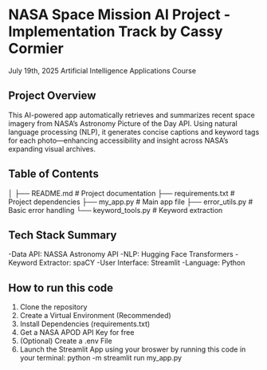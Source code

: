 # NASA Space Mission AI Project - Implementation Track by Cassy Cormier
July 19th, 2025
Artificial Intelligence Applications Course

## Project Overview
This AI-powered app automatically retrieves and summarizes recent space imagery from NASA’s Astronomy Picture of the Day API. Using natural language processing (NLP), it generates concise captions and keyword tags for each photo—enhancing accessibility and insight across NASA’s expanding visual archives.

## Table of Contents
│
├── README.md           # Project documentation
├── requirements.txt    # Project dependencies
├── my_app.py           # Main app file
├── error_utils.py      # Basic error handling
└── keyword_tools.py    # Keyword extraction

## Tech Stack Summary
-Data API: NASSA Astronomy API
-NLP: Hugging Face Transformers
-Keyword Extractor: spaCY
-User Interface: Streamlit
-Language: Python

## How to run this code
1. Clone the repository
2. Create a Virtual Environment (Recommended)
3. Install Dependencies (requirements.txt)
4. Get a NASA APOD API Key for free
5. (Optional) Create a .env File
6. Launch the Streamlit App using your broswer by running this code in your terminal: python -m streamlit run my_app.py